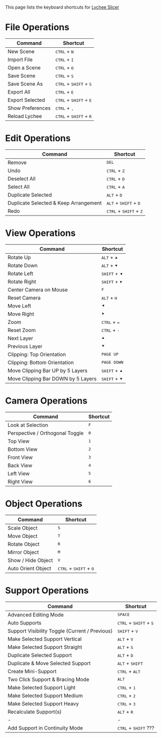 
This page lists the keyboard shortcuts for [Lychee Slicer](https://lychee.mango3d.io/)

# File Operations

Command | Shortcut
------------ | -------------
New Scene | <kbd>CTRL</kbd> + <kbd>N</kbd>
Import File | <kbd>CTRL</kbd> + <kbd>I</kbd>
Open a Scene | <kbd>CTRL</kbd> + <kbd>O</kbd>
Save Scene | <kbd>CTRL</kbd> + <kbd>S</kbd>
Save Scene As | <kbd>CTRL</kbd> + <kbd>SHIFT</kbd> + <kbd>S</kbd>
Export All | <kbd>CTRL</kbd> + <kbd>E</kbd>
Export Selected | <kbd>CTRL</kbd> + <kbd>SHIFT</kbd> + <kbd>E</kbd>
Show Preferences | <kbd>CTRL</kbd> + <kbd>,</kbd>
Reload Lychee | <kbd>CTRL</kbd> + <kbd>SHIFT</kbd> + <kbd>R</kbd>

# Edit Operations

Command | Shortcut
------------ | -------------
Remove | <kbd>DEL</kbd>
Undo | <kbd>CTRL</kbd> + <kbd>Z</kbd>
Deselect All | <kbd>CTRL</kbd> + <kbd>D</kbd>
Select All |  <kbd>CTRL</kbd> + <kbd>A</kbd>
Duplicate Selected |  <kbd>ALT</kbd> + <kbd>D</kbd>
Duplicate Selected & Keep Arrangement | <kbd>ALT</kbd> + <kbd>SHIFT</kbd> + <kbd>D</kbd>
Redo | <kbd>CTRL</kbd> + <kbd>SHIFT</kbd> + <kbd>Z</kbd>

# View Operations

Command | Shortcut
------------ | -------------
Rotate Up | <kbd>ALT</kbd> + <kbd>&#11205;</kbd>
Rotate Down | <kbd>ALT</kbd> + <kbd>&#11206;</kbd>
Rotate Left | <kbd>SHIFT</kbd> + <kbd>&#11207;</kbd>
Rotate Right | <kbd>SHIFT</kbd> + <kbd>&#11208;</kbd>
Center Camera on Mouse | <kbd>F</kbd>
Reset Camera | <kbd>ALT</kbd> + <kbd>H</kbd>
Move Left | <kbd>&#11207;</kbd>
Move Right | <kbd>&#11208;</kbd>
Zoom | <kbd>CTRL</kbd> + <kbd>=</kbd>
Reset Zoom | <kbd>CTRL</kbd> + <kbd>-</kbd>
Next Layer | <kbd>&#11205;</kbd>
Previous Layer | <kbd>&#11206;</kbd>
Clipping: Top Orientation | <kbd>PAGE UP</kbd>
Clipping: Bottom Orientation | <kbd>PAGE DOWN</kbd>
Move Clipping Bar UP by 5 Layers | <kbd>SHIFT</kbd> + <kbd>&#11205;</kbd>
Move Clipping Bar DOWN by 5 Layers | <kbd>SHIFT</kbd> + <kbd>&#11206;</kbd>

# Camera Operations

Command | Shortcut
------------ | -------------
Look at Selection | <kbd>F</kbd>
Perspective / Orthogonal Toggle | <kbd>0</kbd>
Top View | <kbd>1</kbd>
Bottom View | <kbd>2</kbd>
Front View | <kbd>3</kbd>
Back View | <kbd>4</kbd>
Left View | <kbd>5</kbd>
Right View | <kbd>6</kbd>

# Object Operations

Command | Shortcut
------------ | -------------
Scale Object | <kbd>S</kbd>
Move Object | <kbd>T</kbd>
Rotate Object | <kbd>R</kbd>
Mirror Object | <kbd>M</kbd>
Show / Hide Object | <kbd>V</kbd>
Auto Orient Object | <kbd>CTRL</kbd> + <kbd>SHIFT</kbd> + <kbd>O</kbd>

# Support Operations

Command | Shortcut
------------ | -------------
Advanced Editing Mode | <kbd>SPACE</kbd>
Auto Supports | <kbd>CTRL</kbd> + <kbd>SHIFT</kbd> + <kbd>S</kbd>
Support Visibility Toggle (Current / Previous) | <kbd>SHIFT</kbd> + <kbd>V</kbd>
Make Selected Support Vertical | <kbd>ALT</kbd> + <kbd>V</kbd>
Make Selected Support Straight | <kbd>ALT</kbd> + <kbd>S</kbd>
Duplicate Selected Support | <kbd>ALT</kbd> + <kbd>D</kbd>
Duplicate & Move Selected Support | <kbd>ALT</kbd> + <kbd>SHIFT</kbd>
Create Mini-Support | <kbd>CTRL</kbd> + <kbd>ALT</kbd>
Two Click Support & Bracing Mode | <kbd>ALT</kbd>
Make Selected Support Light | <kbd>CTRL</kbd> + <kbd>1</kbd>
Make Selected Support Medium | <kbd>CTRL</kbd> + <kbd>2</kbd>
Make Selected Support Heavy | <kbd>CTRL</kbd> + <kbd>3</kbd>
Recalculate Support(s) | <kbd>ALT</kbd> + <kbd>R</kbd>
-|-
Add Support in Continuity Mode | <kbd>CTRL</kbd> + <kbd>SHIFT</kbd> ???
